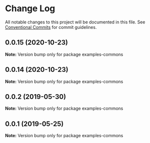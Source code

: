 # Change Log

All notable changes to this project will be documented in this file.
See [Conventional Commits](https://conventionalcommits.org) for commit guidelines.

## 0.0.15 (2020-10-23)

**Note:** Version bump only for package examples-commons





## 0.0.14 (2020-10-23)

**Note:** Version bump only for package examples-commons





## 0.0.2 (2019-05-30)

**Note:** Version bump only for package examples-commons





## 0.0.1 (2019-05-25)

**Note:** Version bump only for package examples-commons
